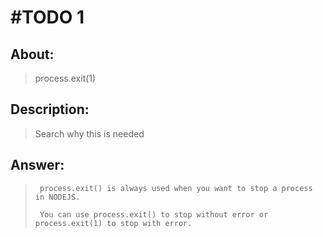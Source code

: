 # #TODO 1

## About:

> process.exit(1)

## Description:

> Search why this is needed

## Answer:

>      process.exit() is always used when you want to stop a process in NODEJS.
>
>      You can use process.exit() to stop without error or process.exit(1) to stop with error.
